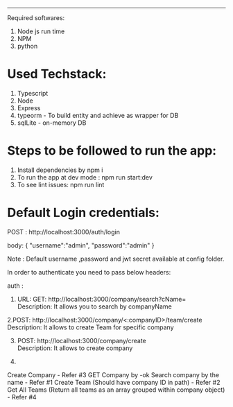 ******************************
Required softwares:

1. Node js run time
2. NPM
3. python 

Used Techstack:
=================

1. Typescript
2. Node
3. Express
4. typeorm - To build entity and achieve as wrapper for DB
5. sqlLite - on-memory DB

Steps to be followed to run the app:
====================================

1. Install dependencies by npm i
2. To run the app at dev mode : npm run start:dev 
3. To see lint issues: npm run lint

Default Login credentials:
========================

POST : http://localhost:3000/auth/login

body:
  { 
   "username":"admin",
   "password":"admin"
    }

Note : Default username ,password and jwt secret available at config folder.


In order to authenticate you need to pass below headers:

auth : <paate the response comes from login API>

1. URL: GET: http://localhost:3000/company/search?cName=<compnayname>  
   Description: It allows you to search by companyName

2.POST: http://localhost:3000/company/<:companyID>/team/create 
  Description: It allows to create Team for specific company

3. POST: http://localhost:3000/company/create  
   Description: It allows to create company

4. 


Create Company - Refer #3
GET Company by -ok
Search company by the name - Refer #1
Create Team (Should have company ID in path) - Refer #2
Get All Teams (Return all teams as an array grouped within company object) - Refer #4
 





